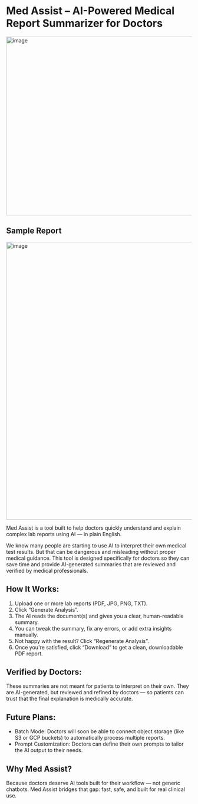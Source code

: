 
# Med Assist – AI-Powered Medical Report Summarizer for Doctors

<img width="638" height="485" alt="image" src="https://github.com/user-attachments/assets/19a4e108-77b5-4bd4-b24c-778b26685308" />

## Sample Report

<img width="602" height="753" alt="image" src="https://github.com/user-attachments/assets/88e528d2-33a5-4249-bd4d-75132b49ba46" />


Med Assist is a tool built to help doctors quickly understand and explain complex lab reports using AI — in plain English.

We know many people are starting to use AI to interpret their own medical test results. But that can be dangerous and misleading without proper medical guidance. This tool is designed specifically for doctors so they can save time and provide AI-generated summaries that are reviewed and verified by medical professionals.

## How It Works:
1. Upload one or more lab reports (PDF, JPG, PNG, TXT).
2. Click “Generate Analysis”.
3. The AI reads the document(s) and gives you a clear, human-readable summary.
4. You can tweak the summary, fix any errors, or add extra insights manually.
5. Not happy with the result? Click “Regenerate Analysis”.
6. Once you're satisfied, click “Download” to get a clean, downloadable PDF report.

## Verified by Doctors:
These summaries are not meant for patients to interpret on their own. They are AI-generated, but reviewed and refined by doctors — so patients can trust that the final explanation is medically accurate.

## Future Plans:
- Batch Mode: Doctors will soon be able to connect object storage (like S3 or GCP buckets) to automatically process multiple reports.
- Prompt Customization: Doctors can define their own prompts to tailor the AI output to their needs.

## Why Med Assist?
Because doctors deserve AI tools built for their workflow — not generic chatbots. Med Assist bridges that gap: fast, safe, and built for real clinical use.
